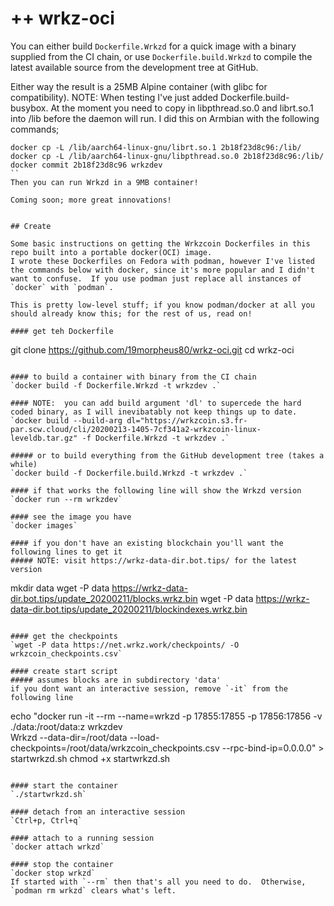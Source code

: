 
# ++ wrkz-oci

You can either build `Dockerfile.Wrkzd` for a quick image with a binary supplied from the CI chain, or use `Dockerfile.build.Wrkzd` to compile the latest available source from the development tree at GitHub.

Either way the result is a 25MB Alpine container (with glibc for compatibility).
NOTE: When testing I've just added Dockerfile.build-busybox.  At the moment you need to copy in libpthread.so.0 and librt.so.1 into /lib before the daemon will run.  I did this on Armbian with the following commands;
```
docker cp -L /lib/aarch64-linux-gnu/librt.so.1 2b18f23d8c96:/lib/
docker cp -L /lib/aarch64-linux-gnu/libpthread.so.0 2b18f23d8c96:/lib/
docker commit 2b18f23d8c96 wrkzdev
``
Then you can run Wrkzd in a 9MB container!

Coming soon; more great innovations!


## Create

Some basic instructions on getting the Wrkzcoin Dockerfiles in this repo built into a portable docker(OCI) image.
I wrote these Dockerfiles on Fedora with podman, however I've listed the commands below with docker, since it's more popular and I didn't want to confuse.  If you use podman just replace all instances of `docker` with `podman`.

This is pretty low-level stuff; if you know podman/docker at all you should already know this; for the rest of us, read on!

#### get teh Dockerfile
```
git clone https://github.com/19morpheus80/wrkz-oci.git
cd wrkz-oci
```

#### to build a container with binary from the CI chain
`docker build -f Dockerfile.Wrkzd -t wrkzdev .`

#### NOTE:  you can add build argument 'dl' to supercede the hard coded binary, as I will inevibatably not keep things up to date.
`docker build --build-arg dl="https://wrkzcoin.s3.fr-par.scw.cloud/cli/20200213-1405-7cf341a2-wrkzcoin-linux-leveldb.tar.gz" -f Dockerfile.Wrkzd -t wrkzdev .`

##### or to build everything from the GitHub development tree (takes a while)
`docker build -f Dockerfile.build.Wrkzd -t wrkzdev .`

#### if that works the following line will show the Wrkzd version
`docker run --rm wrkzdev`

#### see the image you have
`docker images`

#### if you don't have an existing blockchain you'll want the following lines to get it
##### NOTE: visit https://wrkz-data-dir.bot.tips/ for the latest version
```
mkdir data
wget -P data https://wrkz-data-dir.bot.tips/update_20200211/blocks.wrkz.bin
wget -P data https://wrkz-data-dir.bot.tips/update_20200211/blockindexes.wrkz.bin
```

#### get the checkpoints
`wget -P data https://net.wrkz.work/checkpoints/ -O wrkzcoin_checkpoints.csv`

#### create start script
##### assumes blocks are in subdirectory 'data'
if you dont want an interactive session, remove `-it` from the following line

```
echo "docker run -it --rm --name=wrkzd -p 17855:17855 -p 17856:17856 -v ./data:/root/data:z wrkzdev \
Wrkzd --data-dir=/root/data --load-checkpoints=/root/data/wrkzcoin_checkpoints.csv --rpc-bind-ip=0.0.0.0" > startwrkzd.sh
chmod +x startwrkzd.sh
```

#### start the container
`./startwrkzd.sh`

#### detach from an interactive session
`Ctrl+p, Ctrl+q`

#### attach to a running session
`docker attach wrkzd`

#### stop the container
`docker stop wrkzd`
If started with `--rm` then that's all you need to do.  Otherwise, `podman rm wrkzd` clears what's left.


